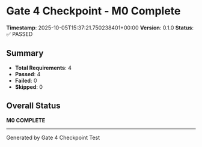 # Gate 4 Checkpoint - M0 Complete

**Timestamp**: 2025-10-05T15:37:21.750238401+00:00
**Version**: 0.1.0
**Status**: ✅ PASSED

## Summary

- **Total Requirements**: 4
- **Passed**: 4
- **Failed**: 0
- **Skipped**: 0

## Overall Status

**M0 COMPLETE**

---

Generated by Gate 4 Checkpoint Test
